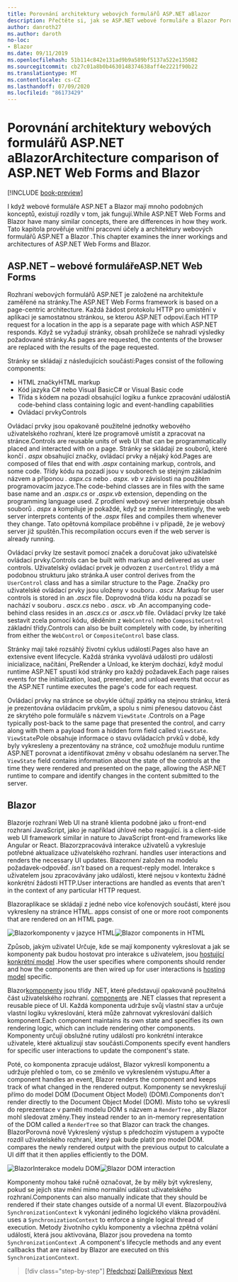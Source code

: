 ```yaml
---
title: Porovnání architektury webových formulářů ASP.NET aBlazor
description: Přečtěte si, jak se ASP.NET webové formuláře a Blazor Porovnat architektury.
author: danroth27
ms.author: daroth
no-loc:
- Blazor
ms.date: 09/11/2019
ms.openlocfilehash: 51b114c842e131ad9b9a589bf5137a522e135082
ms.sourcegitcommit: cb27c01a8b0b4630148374638aff4e2221f90b22
ms.translationtype: MT
ms.contentlocale: cs-CZ
ms.lasthandoff: 07/09/2020
ms.locfileid: "86173429"
---
```

# <a name="architecture-comparison-of-aspnet-web-forms-and-blazor"></a><span data-ttu-id="dcf7c-103">Porovnání architektury webových formulářů ASP.NET aBlazor</span><span class="sxs-lookup"><span data-stu-id="dcf7c-103">Architecture comparison of ASP.NET Web Forms and Blazor</span></span>

[!INCLUDE [book-preview](../../../includes/book-preview.md)]

<span data-ttu-id="dcf7c-104">I když webové formuláře ASP.NET a Blazor mají mnoho podobných konceptů, existují rozdíly v tom, jak fungují.</span><span class="sxs-lookup"><span data-stu-id="dcf7c-104">While ASP.NET Web Forms and Blazor have many similar concepts, there are differences in how they work.</span></span> <span data-ttu-id="dcf7c-105">Tato kapitola prověřuje vnitřní pracovní účely a architektury webových formulářů ASP.NET a Blazor .</span><span class="sxs-lookup"><span data-stu-id="dcf7c-105">This chapter examines the inner workings and architectures of ASP.NET Web Forms and Blazor.</span></span>

## <a name="aspnet-web-forms"></a><span data-ttu-id="dcf7c-106">ASP.NET – webové formuláře</span><span class="sxs-lookup"><span data-stu-id="dcf7c-106">ASP.NET Web Forms</span></span>

<span data-ttu-id="dcf7c-107">Rozhraní webových formulářů ASP.NET je založené na architektuře zaměřené na stránky.</span><span class="sxs-lookup"><span data-stu-id="dcf7c-107">The ASP.NET Web Forms framework is based on a page-centric architecture.</span></span> <span data-ttu-id="dcf7c-108">Každá žádost protokolu HTTP pro umístění v aplikaci je samostatnou stránkou, se kterou ASP.NET odpoví.</span><span class="sxs-lookup"><span data-stu-id="dcf7c-108">Each HTTP request for a location in the app is a separate page with which ASP.NET responds.</span></span> <span data-ttu-id="dcf7c-109">Když se vyžadují stránky, obsah prohlížeče se nahradí výsledky požadované stránky.</span><span class="sxs-lookup"><span data-stu-id="dcf7c-109">As pages are requested, the contents of the browser are replaced with the results of the page requested.</span></span>

<span data-ttu-id="dcf7c-110">Stránky se skládají z následujících součástí:</span><span class="sxs-lookup"><span data-stu-id="dcf7c-110">Pages consist of the following components:</span></span>

- <span data-ttu-id="dcf7c-111">HTML značky</span><span class="sxs-lookup"><span data-stu-id="dcf7c-111">HTML markup</span></span>
- <span data-ttu-id="dcf7c-112">Kód jazyka C# nebo Visual Basic</span><span class="sxs-lookup"><span data-stu-id="dcf7c-112">C# or Visual Basic code</span></span>
- <span data-ttu-id="dcf7c-113">Třída s kódem na pozadí obsahující logiku a funkce zpracování událostí</span><span class="sxs-lookup"><span data-stu-id="dcf7c-113">A code-behind class containing logic and event-handling capabilities</span></span>
- <span data-ttu-id="dcf7c-114">Ovládací prvky</span><span class="sxs-lookup"><span data-stu-id="dcf7c-114">Controls</span></span>

<span data-ttu-id="dcf7c-115">Ovládací prvky jsou opakovaně použitelné jednotky webového uživatelského rozhraní, které lze programově umístit a zpracovat na stránce.</span><span class="sxs-lookup"><span data-stu-id="dcf7c-115">Controls are reusable units of web UI that can be programmatically placed and interacted with on a page.</span></span> <span data-ttu-id="dcf7c-116">Stránky se skládají ze souborů, které končí *. aspx* obsahující značky, ovládací prvky a nějaký kód.</span><span class="sxs-lookup"><span data-stu-id="dcf7c-116">Pages are composed of files that end with *.aspx* containing markup, controls, and some code.</span></span> <span data-ttu-id="dcf7c-117">Třídy kódu na pozadí jsou v souborech se stejným základním názvem a příponou *. aspx.cs* nebo *. aspx. vb* v závislosti na použitém programovacím jazyce.</span><span class="sxs-lookup"><span data-stu-id="dcf7c-117">The code-behind classes are in files with the same base name and an *.aspx.cs* or *.aspx.vb* extension, depending on the programming language used.</span></span> <span data-ttu-id="dcf7c-118">Z prodlení webový server interpretuje obsah souborů *. aspx* a kompiluje je pokaždé, když se změní.</span><span class="sxs-lookup"><span data-stu-id="dcf7c-118">Interestingly, the web server interprets contents of the *.aspx* files and compiles them whenever they change.</span></span> <span data-ttu-id="dcf7c-119">Tato opětovná kompilace proběhne i v případě, že je webový server již spuštěn.</span><span class="sxs-lookup"><span data-stu-id="dcf7c-119">This recompilation occurs even if the web server is already running.</span></span>

<span data-ttu-id="dcf7c-120">Ovládací prvky lze sestavit pomocí značek a doručovat jako uživatelské ovládací prvky.</span><span class="sxs-lookup"><span data-stu-id="dcf7c-120">Controls can be built with markup and delivered as user controls.</span></span> <span data-ttu-id="dcf7c-121">Uživatelský ovládací prvek je odvozen z `UserControl` třídy a má podobnou strukturu jako stránka.</span><span class="sxs-lookup"><span data-stu-id="dcf7c-121">A user control derives from the `UserControl` class and has a similar structure to the Page.</span></span> <span data-ttu-id="dcf7c-122">Značky pro uživatelské ovládací prvky jsou uloženy v souboru *. ascx* .</span><span class="sxs-lookup"><span data-stu-id="dcf7c-122">Markup for user controls is stored in an *.ascx* file.</span></span> <span data-ttu-id="dcf7c-123">Doprovodná třída kódu na pozadí se nachází v souboru *. ascx.cs* nebo *. ascx. vb* .</span><span class="sxs-lookup"><span data-stu-id="dcf7c-123">An accompanying code-behind class resides in an *.ascx.cs* or *.ascx.vb* file.</span></span> <span data-ttu-id="dcf7c-124">Ovládací prvky lze také sestavit zcela pomocí kódu, děděním z `WebControl` nebo `CompositeControl` základní třídy.</span><span class="sxs-lookup"><span data-stu-id="dcf7c-124">Controls can also be built completely with code, by inheriting from either the `WebControl` or `CompositeControl` base class.</span></span>

<span data-ttu-id="dcf7c-125">Stránky mají také rozsáhlý životní cyklus událostí.</span><span class="sxs-lookup"><span data-stu-id="dcf7c-125">Pages also have an extensive event lifecycle.</span></span> <span data-ttu-id="dcf7c-126">Každá stránka vyvolává události pro události inicializace, načítání, PreRender a Unload, ke kterým dochází, když modul runtime ASP.NET spustí kód stránky pro každý požadavek.</span><span class="sxs-lookup"><span data-stu-id="dcf7c-126">Each page raises events for the initialization, load, prerender, and unload events that occur as the ASP.NET runtime executes the page's code for each request.</span></span>

<span data-ttu-id="dcf7c-127">Ovládací prvky na stránce se obvykle účtují zpátky na stejnou stránku, která je prezentována ovládacím prvkům, a spolu s nimi přenesou datovou část ze skrytého pole formuláře s názvem `ViewState` .</span><span class="sxs-lookup"><span data-stu-id="dcf7c-127">Controls on a Page typically post-back to the same page that presented the control, and carry along with them a payload from a hidden form field called `ViewState`.</span></span> <span data-ttu-id="dcf7c-128">`ViewState`Pole obsahuje informace o stavu ovládacích prvků v době, kdy byly vykresleny a prezentovány na stránce, což umožňuje modulu runtime ASP.NET porovnat a identifikovat změny v obsahu odeslaném na server.</span><span class="sxs-lookup"><span data-stu-id="dcf7c-128">The `ViewState` field contains information about the state of the controls at the time they were rendered and presented on the page, allowing the ASP.NET runtime to compare and identify changes in the content submitted to the server.</span></span>

## Blazor

Blazor<span data-ttu-id="dcf7c-129">je rozhraní Web UI na straně klienta podobné jako u front-end rozhraní JavaScript, jako je například úhlové nebo reagující.</span><span class="sxs-lookup"><span data-stu-id="dcf7c-129"> is a client-side web UI framework similar in nature to JavaScript front-end frameworks like Angular or React.</span></span> Blazor<span data-ttu-id="dcf7c-130">zpracovává interakce uživatelů a vykresluje potřebné aktualizace uživatelského rozhraní.</span><span class="sxs-lookup"><span data-stu-id="dcf7c-130"> handles user interactions and renders the necessary UI updates.</span></span> Blazor<span data-ttu-id="dcf7c-131">*není* založen na modelu požadavek-odpověď.</span><span class="sxs-lookup"><span data-stu-id="dcf7c-131"> *isn't* based on a request-reply model.</span></span> <span data-ttu-id="dcf7c-132">Interakce s uživatelem jsou zpracovávány jako události, které nejsou v kontextu žádné konkrétní žádosti HTTP.</span><span class="sxs-lookup"><span data-stu-id="dcf7c-132">User interactions are handled as events that aren't in the context of any particular HTTP request.</span></span>

Blazor<span data-ttu-id="dcf7c-133">aplikace se skládají z jedné nebo více kořenových součástí, které jsou vykresleny na stránce HTML.</span><span class="sxs-lookup"><span data-stu-id="dcf7c-133"> apps consist of one or more root components that are rendered on an HTML page.</span></span>

<span data-ttu-id="dcf7c-134">![Blazorkomponenty v jazyce HTML](./media/architecture-comparison/blazor-components-in-html.png)</span><span class="sxs-lookup"><span data-stu-id="dcf7c-134">![Blazor components in HTML](./media/architecture-comparison/blazor-components-in-html.png)</span></span>

<span data-ttu-id="dcf7c-135">Způsob, jakým uživatel Určuje, kde se mají komponenty vykreslovat a jak se komponenty pak budou hostovat pro interakce s uživatelem, jsou [hostující konkrétní model](hosting-models.md) .</span><span class="sxs-lookup"><span data-stu-id="dcf7c-135">How the user specifies where components should render and how the components are then wired up for user interactions is [hosting model](hosting-models.md) specific.</span></span>

Blazor<span data-ttu-id="dcf7c-136">[komponenty](components.md) jsou třídy .NET, které představují opakovaně použitelná část uživatelského rozhraní.</span><span class="sxs-lookup"><span data-stu-id="dcf7c-136"> [components](components.md) are .NET classes that represent a reusable piece of UI.</span></span> <span data-ttu-id="dcf7c-137">Každá komponenta udržuje svůj vlastní stav a určuje vlastní logiku vykreslování, která může zahrnovat vykreslování dalších komponent.</span><span class="sxs-lookup"><span data-stu-id="dcf7c-137">Each component maintains its own state and specifies its own rendering logic, which can include rendering other components.</span></span> <span data-ttu-id="dcf7c-138">Komponenty určují obslužné rutiny událostí pro konkrétní interakce uživatele, které aktualizují stav součásti.</span><span class="sxs-lookup"><span data-stu-id="dcf7c-138">Components specify event handlers for specific user interactions to update the component's state.</span></span>

<span data-ttu-id="dcf7c-139">Poté, co komponenta zpracuje událost, Blazor vykreslí komponentu a udržuje přehled o tom, co se změnilo ve vykresleném výstupu.</span><span class="sxs-lookup"><span data-stu-id="dcf7c-139">After a component handles an event, Blazor renders the component and keeps track of what changed in the rendered output.</span></span> <span data-ttu-id="dcf7c-140">Komponenty se nevykreslují přímo do model DOM (Document Object Model) (DOM).</span><span class="sxs-lookup"><span data-stu-id="dcf7c-140">Components don't render directly to the Document Object Model (DOM).</span></span> <span data-ttu-id="dcf7c-141">Místo toho se vykreslí do reprezentace v paměti modelu DOM s názvem a `RenderTree` , aby Blazor mohl sledovat změny.</span><span class="sxs-lookup"><span data-stu-id="dcf7c-141">They instead render to an in-memory representation of the DOM called a `RenderTree` so that Blazor can track the changes.</span></span> Blazor<span data-ttu-id="dcf7c-142">Porovná nově Vykreslený výstup s předchozím výstupem a vypočte rozdíl uživatelského rozhraní, který pak bude platit pro model DOM.</span><span class="sxs-lookup"><span data-stu-id="dcf7c-142"> compares the newly rendered output with the previous output to calculate a UI diff that it then applies efficiently to the DOM.</span></span>

<span data-ttu-id="dcf7c-143">![BlazorInterakce modelu DOM](./media/architecture-comparison/blazor-dom-interaction.png)</span><span class="sxs-lookup"><span data-stu-id="dcf7c-143">![Blazor DOM interaction](./media/architecture-comparison/blazor-dom-interaction.png)</span></span>

<span data-ttu-id="dcf7c-144">Komponenty mohou také ručně označovat, že by měly být vykresleny, pokud se jejich stav mění mimo normální událost uživatelského rozhraní.</span><span class="sxs-lookup"><span data-stu-id="dcf7c-144">Components can also manually indicate that they should be rendered if their state changes outside of a normal UI event.</span></span> Blazor<span data-ttu-id="dcf7c-145">používá `SynchronizationContext` k vykonání jediného logického vlákna provádění.</span><span class="sxs-lookup"><span data-stu-id="dcf7c-145"> uses a `SynchronizationContext` to enforce a single logical thread of execution.</span></span> <span data-ttu-id="dcf7c-146">Metody životního cyklu komponenty a všechna zpětná volání událostí, která jsou aktivována, Blazor jsou provedena na tomto `SynchronizationContext` .</span><span class="sxs-lookup"><span data-stu-id="dcf7c-146">A component's lifecycle methods and any event callbacks that are raised by Blazor are executed on this `SynchronizationContext`.</span></span>

>[!div class="step-by-step"]
><span data-ttu-id="dcf7c-147">[Předchozí](introduction.md) 
> [Další](hosting-models.md)</span><span class="sxs-lookup"><span data-stu-id="dcf7c-147">[Previous](introduction.md)
[Next](hosting-models.md)</span></span>
